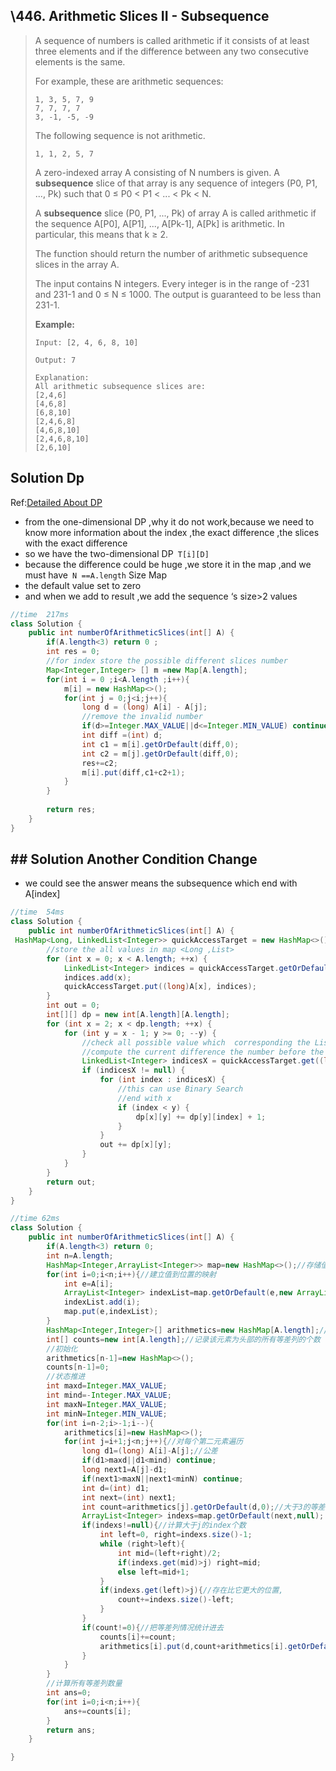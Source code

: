 ## \446. Arithmetic Slices II - Subsequence

> A sequence of numbers is called arithmetic if it consists of at least three elements and if the difference between any two consecutive elements is the same.
>
> For example, these are arithmetic sequences:
>
> ```
> 1, 3, 5, 7, 9
> 7, 7, 7, 7
> 3, -1, -5, -9
> ```
>
> The following sequence is not arithmetic.
>
> ```
> 1, 1, 2, 5, 7
> ```
>
>  
>
> A zero-indexed array A consisting of N numbers is given. A **subsequence** slice of that array is any sequence of integers (P0, P1, ..., Pk) such that 0 ≤ P0 < P1 < ... < Pk < N.
>
> A **subsequence** slice (P0, P1, ..., Pk) of array A is called arithmetic if the sequence A[P0], A[P1], ..., A[Pk-1], A[Pk] is arithmetic. In particular, this means that k ≥ 2.
>
> The function should return the number of arithmetic subsequence slices in the array A.
>
> The input contains N integers. Every integer is in the range of -231 and 231-1 and 0 ≤ N ≤ 1000. The output is guaranteed to be less than 231-1.
>
>  
>
> **Example:**
>
> ```
> Input: [2, 4, 6, 8, 10]
> 
> Output: 7
> 
> Explanation:
> All arithmetic subsequence slices are:
> [2,4,6]
> [4,6,8]
> [6,8,10]
> [2,4,6,8]
> [4,6,8,10]
> [2,4,6,8,10]
> [2,6,10]
> ```

## Solution Dp

Ref:[Detailed About  DP](https://leetcode.com/problems/arithmetic-slices-ii-subsequence/discuss/92822/Detailed-explanation-for-Java-O(n2)-solution)

* from the one-dimensional DP ,why it do not work,because we need  to know more information about the index ,the exact difference ,the slices with the exact difference 
* so we have the two-dimensional DP``` T[i][D]```
* because the difference could be huge ,we store it in the map ,and we must have``` N ==A.length``` Size Map 
* the default value set to zero 
* and when we add to result ,we add the sequence ‘s size>2  values

```java
//time  217ms
class Solution {
    public int numberOfArithmeticSlices(int[] A) {
        if(A.length<3) return 0 ;
        int res = 0;
        //for index store the possible different slices number
        Map<Integer,Integer> [] m =new Map[A.length];
        for(int i = 0 ;i<A.length ;i++){
            m[i] = new HashMap<>();
            for(int j = 0;j<i;j++){
                long d = (long) A[i] - A[j];
                //remove the invalid number 
                if(d>=Integer.MAX_VALUE||d<=Integer.MIN_VALUE) continue ;
                int diff =(int) d;
                int c1 = m[i].getOrDefault(diff,0);
                int c2 = m[j].getOrDefault(diff,0);
                res+=c2;
                m[i].put(diff,c1+c2+1);
            }
        }
        
        return res;
    }
}
```

## ## Solution  Another Condition Change 

* we could see the answer means the subsequence which end with A[index]   

```java
//time  54ms
class Solution {
    public int numberOfArithmeticSlices(int[] A) {
 HashMap<Long, LinkedList<Integer>> quickAccessTarget = new HashMap<>();
        //store the all values in map <Long ,List>
        for (int x = 0; x < A.length; ++x) {
            LinkedList<Integer> indices = quickAccessTarget.getOrDefault((long)A[x], new LinkedList<Integer>());
            indices.add(x);
            quickAccessTarget.put((long)A[x], indices);
        }
        int out = 0;
        int[][] dp = new int[A.length][A.length];
        for (int x = 2; x < dp.length; ++x) {
            for (int y = x - 1; y >= 0; --y) {
                //check all possible value which  corresponding the List  
                //compute the current difference the number before the before is what 
                LinkedList<Integer> indicesX = quickAccessTarget.get((long)A[x] - 2 * ((long)A[x] - (long)A[y]));
                if (indicesX != null) {
                    for (int index : indicesX) {
                        //this can use Binary Search 
                        //end with x 
                        if (index < y) {
                            dp[x][y] += dp[y][index] + 1;
                        }
                    }
                    out += dp[x][y];
                }
            }
        }
        return out;
    }
}
```

```java
//time 62ms
class Solution {
    public int numberOfArithmeticSlices(int[] A) {
        if(A.length<3) return 0;
        int n=A.length;
        HashMap<Integer,ArrayList<Integer>> map=new HashMap<>();//存储值到位置的映射，（num，indexs）
        for(int i=0;i<n;i++){//建立值到位置的映射
            int e=A[i];
            ArrayList<Integer> indexList=map.getOrDefault(e,new ArrayList<>());
            indexList.add(i);
            map.put(e,indexList);
        }
        HashMap<Integer,Integer>[] arithmetics=new HashMap[A.length];//记录以该元素为头部的所有等差数列的情况，（len，count）
        int[] counts=new int[A.length];//记录该元素为头部的所有等差列的个数
        //初始化
        arithmetics[n-1]=new HashMap<>();
        counts[n-1]=0;
        //状态推进
        int maxd=Integer.MAX_VALUE;
        int mind=-Integer.MAX_VALUE;
        int maxN=Integer.MAX_VALUE;
        int minN=Integer.MIN_VALUE;
        for(int i=n-2;i>-1;i--){
            arithmetics[i]=new HashMap<>();
            for(int j=i+1;j<n;j++){//对每个第二元素遍历
                long d1=(long) A[i]-A[j];//公差
                if(d1>maxd||d1<mind) continue;
                long next1=A[j]-d1;
                if(next1>maxN||next1<minN) continue;
                int d=(int) d1;
                int next=(int) next1;
                int count=arithmetics[j].getOrDefault(d,0);//大于3的等差列
                ArrayList<Integer> indexs=map.getOrDefault(next,null);
                if(indexs!=null){//计算大于j的index个数
                    int left=0, right=indexs.size()-1;
                    while (right>left){
                        int mid=(left+right)/2;
                        if(indexs.get(mid)>j) right=mid;
                        else left=mid+1;
                    }
                    if(indexs.get(left)>j){//存在比它更大的位置, 
                        count+=indexs.size()-left;
                    }
                }
                if(count!=0){//把等差列情况统计进去
                    counts[i]+=count;
                    arithmetics[i].put(d,count+arithmetics[i].getOrDefault(d,0));
                }
            }
        }
        //计算所有等差列数量
        int ans=0;
        for(int i=0;i<n;i++){
            ans+=counts[i];
        }
        return ans;
    }

}
```

